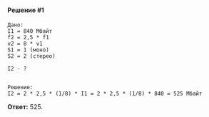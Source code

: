 #### Решение #1
```
Дано:
I1 = 840 Мбайт
f2 = 2,5 * f1
v2 = 8 * v1
S1 = 1 (моно)
S2 = 2 (стерео)

I2 - ?


Решение:
I2 = 2 * 2,5 * (1/8) * I1 = 2 * 2,5 * (1/8) * 840 = 525 Мбайт

```

**Ответ:** 525.
